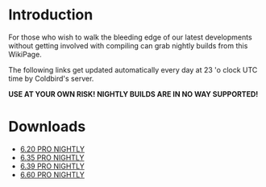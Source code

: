 # Introduction #

For those who wish to walk the bleeding edge of our latest developments without getting involved with compiling can grab nightly builds from this WikiPage.

The following links get updated automatically every day at 23 'o clock UTC time by Coldbird's server.

**USE AT YOUR OWN RISK! NIGHTLY BUILDS ARE IN NO WAY SUPPORTED!**

# Downloads #

  * [6.20 PRO NIGHTLY](http://cloud.coldbird.net/PRONIGHTLY/620.tgz)
  * [6.35 PRO NIGHTLY](http://cloud.coldbird.net/PRONIGHTLY/635.tgz)
  * [6.39 PRO NIGHTLY](http://cloud.coldbird.net/PRONIGHTLY/639.tgz)
  * [6.60 PRO NIGHTLY](http://cloud.coldbird.net/PRONIGHTLY/660.tgz)